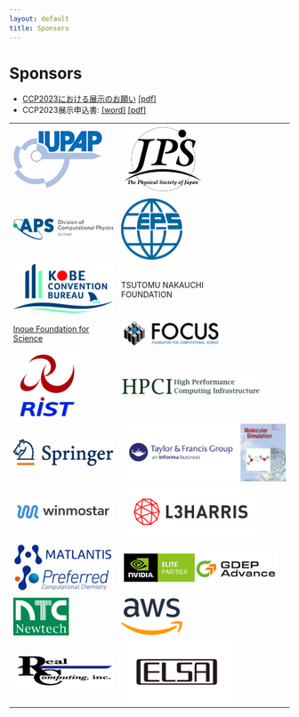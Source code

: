 ```yaml
---
layout: default
title: Sponsors
---
```


# Sponsors

* [CCP2023における展示のお願い](assets/files/CCP2023展示願い-2023-4.pdf) [[pdf]](assets/files/CCP2023展示願い-2023-4.pdf)
* CCP2023展示申込書: [[word]](assets/files/CCP2023展示申込書-2023-4.docx) [[pdf]](assets/files/CCP2023展示申込書-2023-4.pdf)

<table class="noborder">
<tr>
  <td><a href="https://iupap.org/"><img  class="noborder" src="assets/images/iupap-logo.png" width="160" /></a></td>
  <td><a href="https://journals.jps.jp/"><img class="noborder" src="assets/images/jps.png" width="150" /></a></td>
</tr>
<tr>
  <td><a href="assets/files/dcomp-membership.pdf"><img  class="noborder" src="assets/images/dcomp.png" width="260" /></a></td>
  <td><a href="https://www.eps.org/members/group.aspx?id=85228"><img class="noborder" src="assets/images/eps.png" width="110" /></a></td>
</tr>
<tr>
  <td><a href="https://kobe-convention.jp/en/"><img class="noborder" src="assets/images/kobe-convention-bureau.jpg" width="200" /></a></td>
  <td>TSUTOMU NAKAUCHI<br />FOUNDATION</td>
</tr>
<tr>
  <td><a href="https://www.inoue-zaidan.or.jp">Inoue Foundation for Science</a></td>
  <td><a href="https://www.j-focus.or.jp/"><img class="noborder" src="assets/images/focus.jpg" width="180" /></a></td>
</tr>
<tr>
  <td><a href="https://keisan.tokyo.rist.or.jp/"><img class="noborder" src="assets/images/rist.jpg" width="120" /></a></td>
  <td><a href="https://www.hpci-office.jp/"><img class="noborder" src="assets/images/hpci.png" width="250" /></a></td>
</tr>
<tr>
  <td><a href="https://www.springer.com"><img class="noborder" src="assets/images/springer.png" width="200" /></a></td>
  <td><a href="https://bit.ly/TnF_GMOS"><img class="noborder" src="assets/images/taylor-francis.png" width="450" /></a></td>
</tr>
<tr>
  <td><a href="https://winmostar.com/"><img class="noborder" src="assets/images/winmostar.png" width="250" /></a></td>
  <td><a href="https://www.harrisgeospatial.co.jp/"><img class="noborder" src="assets/images/harris.jpg" width="250" /></a></td>
</tr>
<tr>
  <td><a href="https://matlantis.com/"><img class="noborder" src="assets/images/pfcc.png" width="200" /></a></td>
  <td><a href="https://www.gdep.co.jp/"><img class="noborder" src="assets/images/gdep.png" width="280" /></a></td>
</tr>
<tr>
  <td><a href="https://www.newtech.co.jp/"><img class="noborder" src="assets/images/newtech.gif" width="100" /></a></td>
  <td><a href="https://aws.amazon.com/jp/government-education/worldwide/japan/UR-Industry-Site/"><img class="noborder" src="assets/images/aws.png" width="110" /></a></td>
</tr>
<tr>
  <td><a href="http://www.realcomputing.jp/"><img class="noborder" src="assets/images/rc.png" width="200" /></a></td>
  <td><a href="https://www.elsa-jp.co.jp/"><img class="noborder" src="assets/images/elsa.png" width="200" /></a></td>
</tr>

</table>
